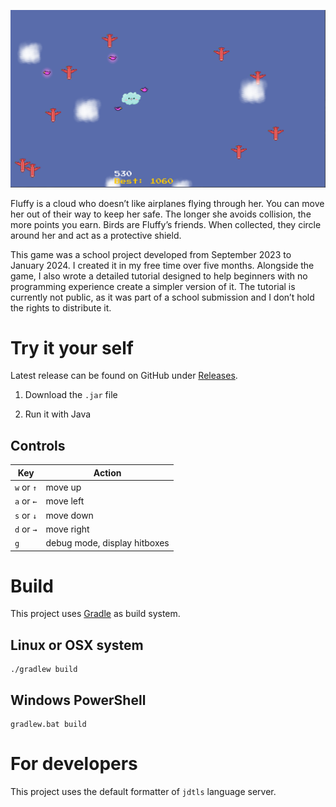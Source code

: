![Preview](./preview.png)

Fluffy is a cloud who doesn’t like airplanes flying through her.
You can move her out of their way to keep her safe.
The longer she avoids collision, the more points you earn.
Birds are Fluffy’s friends. When collected, they circle around her and act as a protective shield.

This game was a school project developed from September 2023 to January 2024.
I created it in my free time over five months.
Alongside the game, I also wrote a detailed tutorial designed to help beginners
with no programming experience create a simpler version of it.
The tutorial is currently not public,
as it was part of a school submission and I don’t hold the rights to distribute it.

# Try it your self

Latest release can be found on GitHub under [Releases](https://github.com/deanqx/Fluffy/releases).

1. Download the `.jar` file

2. Run it with Java

## Controls

| Key        | Action                       |
|------------|------------------------------|
| `w` or `↑` | move up                      |
| `a` or `←` | move left                    |
| `s` or `↓` | move down                    |
| `d` or `→` | move right                   |
| `g`        | debug mode, display hitboxes |

# Build

This project uses [Gradle](https://docs.gradle.org/current/userguide/getting_started.html)
as build system.

## Linux or OSX system

```
./gradlew build
```

## Windows PowerShell

```
gradlew.bat build
```

# For developers

This project uses the default formatter of `jdtls` language server.
